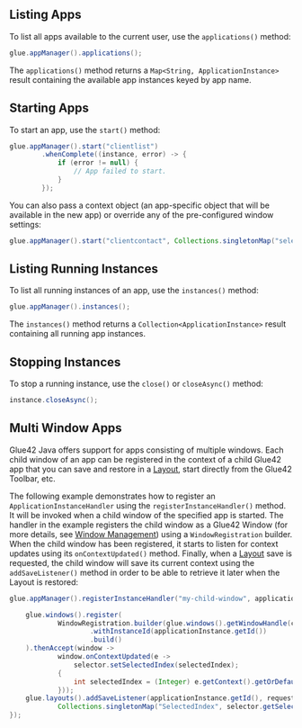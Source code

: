## Listing Apps

To list all apps available to the current user, use the `applications()` method:

```java
glue.appManager().applications();
```

The `applications()` method returns a `Map<String, ApplicationInstance>` result containing the available app instances keyed by app name.

## Starting Apps

To start an app, use the `start()` method:

```java
glue.appManager().start("clientlist")
        .whenComplete((instance, error) -> {
            if (error != null) {
                // App failed to start.
            }
        });
```

You can also pass a context object (an app-specific object that will be available in the new app) or override any of the pre-configured window settings:

```java
glue.appManager().start("clientcontact", Collections.singletonMap("selectedUser", 2));
```

## Listing Running Instances

To list all running instances of an app, use the `instances()` method:

```java
glue.appManager().instances();
```

The `instances()` method returns a `Collection<ApplicationInstance>` result containing all running app instances.

## Stopping Instances

To stop a running instance, use the `close()` or `closeAsync()` method:

```java
instance.closeAsync();
```

## Multi Window Apps

<glue42 name="addClass" class="colorSection" element="p" text="Available since Glue42 Enterprise 3.12">

Glue42 Java offers support for apps consisting of multiple windows. Each child window of an app can be registered in the context of a child Glue42 app that you can save and restore in a [Layout](../../windows/layouts/java/index.html), start directly from the Glue42 Toolbar, etc.

The following example demonstrates how to register an `ApplicationInstanceHandler` using the `registerInstanceHandler()` method. It will be invoked when a child window of the specified app is started. The handler in the example registers the child window as a Glue42 Window (for more details, see [Window Management](../../windows/window-management/java/index.html)) using a `WindowRegistration` builder. When the child window has been registered, it starts to listen for context updates using its `onContextUpdated()` method. Finally, when a [Layout](../../windows/layouts/java/index.html) save is requested, the child window will save its current context using the `addSaveListener()` method in order to be able to retrieve it later when the Layout is restored:

```java
glue.appManager().registerInstanceHandler("my-child-window", applicationInstance -> {

    glue.windows().register(
            WindowRegistration.builder(glue.windows().getWindowHandle(childFrame))
                    .withInstanceId(applicationInstance.getId())
                    .build()
    ).thenAccept(window ->
            window.onContextUpdated(e ->
                selector.setSelectedIndex(selectedIndex);
            {
                int selectedIndex = (Integer) e.getContext().getOrDefault("SelectedIndex", -1);
            }));
    glue.layouts().addSaveListener(applicationInstance.getId(), request ->
            Collections.singletonMap("SelectedIndex", selector.getSelectedIndex()));
});
```